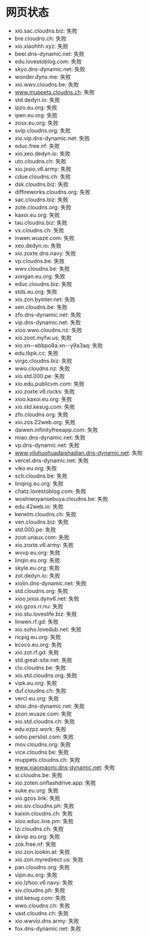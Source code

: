 # 网页状态
- xio.sac.cloudns.biz: 失败
- bre.cloudns.ch: 失败
- xio.xiaohhh.xyz: 失败
- beer.dns-dynamic.net: 失败
- edu.lovestoblog.com: 失败
- skyo.dns-dynamic.net: 失败
- wonder.dynx.me: 失败
- xio.wwv.cloudns.be: 失败
- www.muppets.cloudns.ch: 失败
- std.dedyn.io: 失败
- ipzo.eu.org: 失败
- ipen.eu.org: 失败
- zosx.eu.org: 失败
- svip.cloudns.org: 失败
- xio.vip.dns-dynamic.net: 失败
- educ.free.nf: 失败
- xio.xeo.dedyn.io: 失败
- uto.cloudns.ch: 失败
- xio.jxsio.v6.army: 失败
- cdue.cloudns.ch: 失败
- dsk.cloudns.biz: 失败
- diffireworks.cloudns.org: 失败
- sac.cloudns.biz: 失败
- zote.cloudns.org: 失败
- kaxoi.eu.org: 失败
- tau.cloudns.biz: 失败
- vx.cloudns.ch: 失败
- inwen.wuaze.com: 失败
- xeo.dedyn.io: 失败
- xio.zoxte.dns.navy: 失败
- vp.cloudns.be: 失败
- wwv.cloudns.be: 失败
- xongan.eu.org: 失败
- educ.cloudns.biz: 失败
- stds.eu.org: 失败
- xio.zon.byinter.net: 失败
- sen.cloudns.be: 失败
- zfo.dns-dynamic.net: 失败
- vip.dns-dynamic.net: 失败
- xioo.wwo.cloudns.nz: 失败
- xio.zoot.myfw.us: 失败
- xio.xn--ebbpo8a.xn--y9a3aq: 失败
- edu.tkpk.cc: 失败
- virgo.cloudns.biz: 失败
- wwo.cloudns.nz: 失败
- xio.std.000.pe: 失败
- xio.edu.publicvm.com: 失败
- xio.zoxte.v6.rocks: 失败
- xioo.kaxoi.eu.org: 失败
- xio.std.kesug.com: 失败
- zfo.cloudns.org: 失败
- xio.zos.22web.org: 失败
- daiwen.infinityfreeapp.com: 失败
- miao.dns-dynamic.net: 失败
- vp.dns-dynamic.net: 失败
- www.yiluhuohuadaishadian.dns-dynamic.net: 失败
- vercel.dns-dynamic.net: 失败
- viko.eu.org: 失败
- sch.cloudns.be: 失败
- linqing.eu.org: 失败
- chatz.lovestoblog.com: 失败
- woshiwoyansebuya.cloudns.be: 失败
- edu.42web.io: 失败
- kenelm.cloudns.ch: 失败
- ven.cloudns.biz: 失败
- std.000.pe: 失败
- zoot.unaux.com: 失败
- xio.zoxte.v6.army: 失败
- wvvp.eu.org: 失败
- linqin.eu.org: 失败
- skyle.eu.org: 失败
- zot.dedyn.io: 失败
- xiolin.dns-dynamic.net: 失败
- std.cloudns.org: 失败
- xioo.jxios.dynv6.net: 失败
- xio.gzos.rr.nu: 失败
- xio.stu.loveslife.biz: 失败
- linwen.rf.gd: 失败
- xio.soho.lovedub.net: 失败
- ricpig.eu.org: 失败
- kcoco.eu.org: 失败
- xio.zot.rf.gd: 失败
- std.great-site.net: 失败
- clo.cloudns.be: 失败
- xio.std.cloudns.org: 失败
- vipk.eu.org: 失败
- duf.cloudns.ch: 失败
- vercl.eu.org: 失败
- shisi.dns-dynamic.net: 失败
- zoon.wuaze.com: 失败
- xio.std.cloudns.ch: 失败
- edu.ezpz.work: 失败
- soho.perslist.com: 失败
- mov.cloudns.org: 失败
- vice.cloudns.be: 失败
- muppets.cloudns.ch: 失败
- www.xiaomaomi.dns-dynamic.net: 失败
- si.cloudns.be: 失败
- xio.zoten.onflashdrive.app: 失败
- suke.eu.org: 失败
- xio.gzos.link: 失败
- xio.siv.cloudns.ph: 失败
- kaixin.cloudns.ch: 失败
- xioo.educ.line.pm: 失败
- lzi.cloudns.ch: 失败
- skvip.eu.org: 失败
- zok.free.nf: 失败
- xio.zon.lookin.at: 失败
- xio.zon.myredirect.us: 失败
- pan.cloudns.org: 失败
- vipn.eu.org: 失败
- xio.lzhoo.v6.navy: 失败
- siv.cloudns.ph: 失败
- std.kesug.com: 失败
- wwo.cloudns.ch: 失败
- vast.cloudns.ch: 失败
- xio.wwvio.dns.army: 失败
- fox.dns-dynamic.net: 失败
